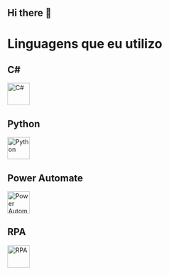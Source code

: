 ## Hi there 👋

# Linguagens que eu utilizo

## C#
<img src="https://cdn.jsdelivr.net/gh/devicons/devicon/icons/csharp/csharp-original.svg" alt="C#" width="50" height="50" />

## Python
<img src="https://cdn.jsdelivr.net/gh/devicons/devicon/icons/python/python-original.svg" alt="Python" width="50" height="50" />

## Power Automate
<img src="https://cdn.jsdelivr.net/gh/devicons/devicon/icons/powerautomate/powerautomate-original.svg" alt="Power Automate" width="50" height="50" />

## RPA
<img src="https://cdn.jsdelivr.net/gh/devicons/devicon/icons/rpa/rpa-original.svg" alt="RPA" width="50" height="50" />
